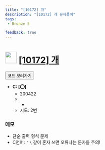 ```yaml
---
title: "[10172] 개"
description: "[10172] 개 문제풀이"
tags: 
 - Bronze 5

feedback: true
---
```

<h1><img src="https://doky.space/assets/icpclev/b5.svg" height="37px"> <a href="http://icpc.me/10172">[10172] 개</a></h1>

<a href="https://github.com/DokySp/acmicpc-practice/tree/master/10172"><button class="btn btn-info">코드 보러가기</button></a>

- **C: [:o:]**
  - 200422
  - -
  - 시도: 2번

### 메모
 - 단순 출력 형식 문제
 - C언어: `'` `\` 같이 혼자 쓰면 오류나는 문자들 주의!
